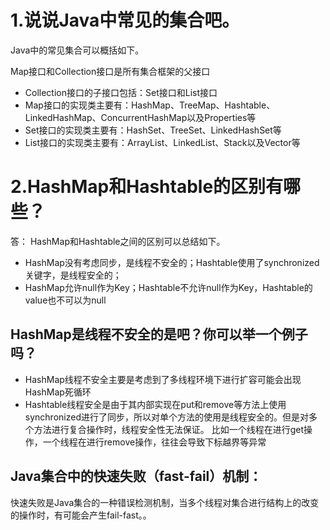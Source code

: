 # 1.说说Java中常见的集合吧。
Java中的常见集合可以概括如下。

Map接口和Collection接口是所有集合框架的父接口

- Collection接口的子接口包括：Set接口和List接口
- Map接口的实现类主要有：HashMap、TreeMap、Hashtable、LinkedHashMap、ConcurrentHashMap以及Properties等
- Set接口的实现类主要有：HashSet、TreeSet、LinkedHashSet等
- List接口的实现类主要有：ArrayList、LinkedList、Stack以及Vector等

# 2.HashMap和Hashtable的区别有哪些？
答： HashMap和Hashtable之间的区别可以总结如下。

- HashMap没有考虑同步，是线程不安全的；Hashtable使用了synchronized关键字，是线程安全的；
- HashMap允许null作为Key；Hashtable不允许null作为Key，Hashtable的value也不可以为null

## HashMap是线程不安全的是吧？你可以举一个例子吗？
- HashMap线程不安全主要是考虑到了多线程环境下进行扩容可能会出现HashMap死循环
- Hashtable线程安全是由于其内部实现在put和remove等方法上使用synchronized进行了同步，所以对单个方法的使用是线程安全的。但是对多个方法进行复合操作时，线程安全性无法保证。 比如一个线程在进行get操作，一个线程在进行remove操作，往往会导致下标越界等异常

## Java集合中的快速失败（fast-fail）机制：
快速失败是Java集合的一种错误检测机制，当多个线程对集合进行结构上的改变的操作时，有可能会产生fail-fast。。